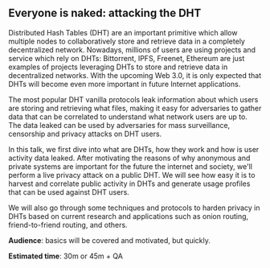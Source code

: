 ## Everyone is naked: attacking the DHT

Distributed Hash Tables (DHT) are an important primitive which allow multiple 
nodes to collaboratively store and retrieve data in a completely decentralized
network. Nowadays, millions of users are using projects and service which rely 
on DHTs: Bittorrent, IPFS, Freenet, Ethereum are just examples of projects 
leveraging DHTs to store and retrieve data in decentralized networks. With the
upcoming Web 3.0, it is only expected that DHTs will become even more important
in future Internet applications.

The most popular DHT vanilla protocols leak information about which users are 
storing and retrieving what files, making it easy for adversaries to gather data
that can be correlated to understand what network users are up to. The data 
leaked can be used by adversaries for mass surveillance, censorship and 
privacy attacks on DHT users.

In this talk, we first dive into what are DHTs, how they work and how is user 
activity data leaked. After motivating the reasons of why anonymous and private
systems are important for the future the internet and society, we'll perform a 
live privacy attack on a public DHT. We will see how easy it is to harvest and 
correlate public activity in DHTs and generate usage profiles that can be used 
against DHT users.

We will also go through some techniques and protocols to harden privacy in DHTs 
based on current research and applications such as onion routing, 
friend-to-friend routing, and others. 

**Audience**: basics will be covered and motivated, but quickly.

**Estimated time**: 30m or 45m + QA
